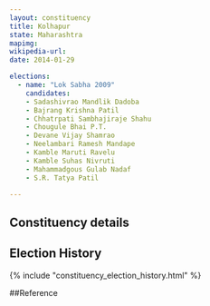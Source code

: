 ```yaml
---
layout: constituency
title: Kolhapur
state: Maharashtra
mapimg: 
wikipedia-url: 
date: 2014-01-29

elections: 
  - name: "Lok Sabha 2009"
    candidates: 
    - Sadashivrao Mandlik Dadoba 
    - Bajrang Krishna Patil 
    - Chhatrpati Sambhajiraje Shahu 
    - Chougule Bhai P.T. 
    - Devane Vijay Shamrao 
    - Neelambari Ramesh Mandape 
    - Kamble Maruti Ravelu 
    - Kamble Suhas Nivruti 
    - Mahammadgous Gulab Nadaf 
    - S.R. Tatya Patil 

---
```

## Constituency details


## Election History
{% include "constituency_election_history.html" %}

##Reference
